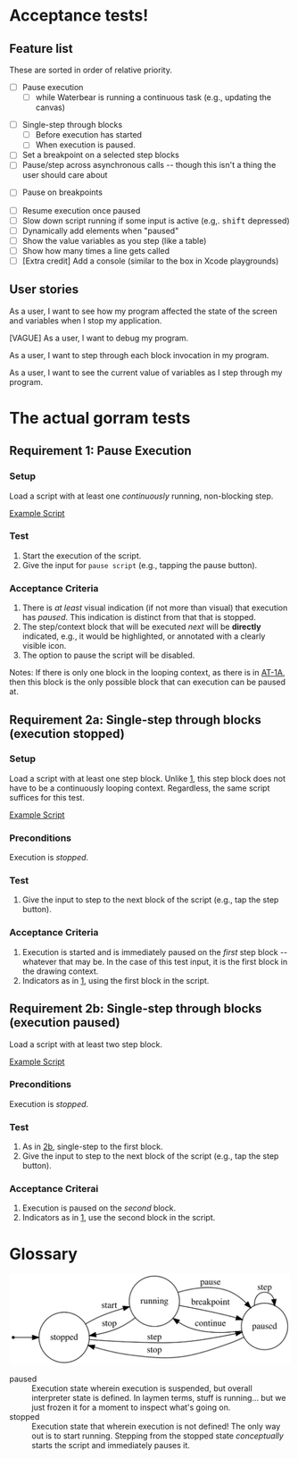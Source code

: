 # Acceptance tests!

## Feature list

These are sorted in order of relative priority.

 - [ ] Pause execution
    - [ ] while Waterbear is running a continuous task (e.g., updating
          the canvas)
 * [ ] Single-step through blocks
    - [ ] Before execution has started
    - [ ] When execution is paused.
 * [ ] Set a breakpoint on a selected step blocks
 * [ ] Pause/step across asynchronous calls -- though this isn't a thing the user should care about
 - [ ] Pause on breakpoints
 * [ ] Resume execution once paused
 * [ ] Slow down script running if some input is active (e.g,. <kbd>shift</kbd> depressed)
 * [ ] Dynamically add elements when "paused"
 * [ ] Show the value variables as you step (like a table)
 * [ ] Show how many times a line gets called
 * [ ] [Extra credit] Add a console (similar to the box in Xcode playgrounds)

## User stories

As a user, I want to see how my program affected the state of the screen
and variables when I stop my application.

[VAGUE] As a user, I want to debug my program.

As a user, I want to step through each block invocation in my program.

As a user, I want to see the current value of variables as I step
through my program.


# The actual gorram tests


<a id="at1"></a>
## Requirement 1: Pause Execution

### Setup

Load a script with at least one _continuously_ running, non-blocking step.

[Example Script][AT-1A]

### Test

 1. Start the execution of the script.
 2. Give the input for `pause script` (e.g., tapping the pause button).

### Acceptance Criteria

 1. There is _at least_ visual indication (if not more than visual) that
    execution has _paused_. This indication is distinct from that that
    is stopped.
 2. The step/context block that will be executed _next_ will be
    **directly** indicated, e.g., it would be highlighted, or annotated
    with a clearly visible icon.
 3. The option to pause the script will be disabled.

Notes: If there is only one block in the looping context, as there is in
[AT-1A][], then this block is the only possible block that can execution
can be paused at.

[AT-1A]: http://waterbearlang.com/playground.html?gist=27192efe96985464c5c3


<a id="at2a"></a>
## Requirement 2a: Single-step through blocks (execution stopped)

### Setup

Load a script with at least one step block. Unlike [1](#at1), this step
block does not have to be a continuously looping context. Regardless,
the same script suffices for this test.

[Example Script][AT-1A]

### Preconditions

Execution is *stopped*.

### Test

 1. Give the input to step to the next block of the script (e.g., tap
    the step button).

### Acceptance Criteria

 1. Execution is started and is immediately paused on the _first_ step
    block -- whatever that may be. In the case of this test input, it is
    the first block in the drawing context.
 2. Indicators as in [1](#at1), using the first block in the script.

## Requirement 2b: Single-step through blocks (execution paused)

Load a script with at least two step block.

[Example Script](http://localhost:8000/playground.html?gist=f839aaf6e81db0ac5eca)

### Preconditions

Execution is *stopped*.

### Test

 1. As in [2b](#at2b), single-step to the first block.
 2. Give the input to step to the next block of the script (e.g., tap
    the step button).

### Acceptance Criterai

 1. Execution is paused on the _second_ block.
 2. Indicators as in [1](#at1), use the second block in the script.



# Glossary

![Execution States](./states.svg)

<dl>
<dt>paused</dt>
<dd>
Execution state wherein execution is suspended, but overall interpreter
state is defined. In laymen terms, stuff is running... but we just
frozen it for a moment to inspect what's going on.
</dd>

<dt>stopped<dt>
<dd>
Execution state that wherein execution is not defined! The only way out
is to start running. Stepping from the stopped state
<em>conceptually</em> starts the script and immediately pauses it.
</dd>

</dl>

